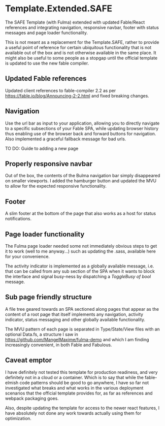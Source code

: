 # Template.Extended.SAFE
The SAFE Template (with Fulma) extended with updated Fable/React references and integrating navigation, responsive navbar, footer with status messages and page loader functionality.

This is not meant as a replacement for the Template.SAFE, rather to provide a useful point of reference for certain ubiquitous functionality that is not available out of the box and is not otherwise available in the same place. It might also be useful to some people as a stopgap until the official template is updated to use the new fable compiler.

## Updated Fable references
Updated client references to fable-compiler 2.2 as per https://fable.io/blog/Announcing-2-2.html and fixed breaking changes.

## Navigation
Use the url bar as input to your application, allowing you to directly navigate to a specific subsections of your Fable SPA, while updating browser history thus enabling use of the browser back and forward buttons for navigation. Also implemented a graceful fallback message for bad urls.

TO DO: Guide to adding a new page

## Properly responsive navbar
Out of the box, the contents of the Bulma navigation bar simply disappeared on smaller viewports. I added the hamburger button and updated the MVU to allow for the expected responsive functionality.

## Footer
A slim footer at the bottom of the page that also works as a host for status notifications. 

## Page loader functionality
The Fulma page loader needed some not immediately obvious steps to get it to work (well to me anyway...) such as updating the .sass, available here for your convenience. 

The activity indicator is implemented as a globally available message, i.e. that can be called from any sub section of the SPA when it wants to block the interface and signal busy-ness by dispatching a _ToggleBusy of bool_ message.

## Sub page friendly structure
A file tree geared towards an SPA sectioned along pages that appear as the content of a root page that itself implements any navigation, activity indicator, status messaging and other globally available functionality.

The MVU pattern of each page is separated in Type/State/View files with an optional Data.fs, a structure I saw in https://github.com/MangelMaxime/fulma-demo and which I am finding increasingly convenient, in both Fable and Fabulous. 

## Caveat emptor
I have definitely not tested this template for production readiness, and very definitely not in a cloud or a container. Which is to say that while the fable-elmish code patterns should be good to go anywhere, I have so far not investigated what breaks and what works in the various deployment scenarios that the official template provides for, as far as references and webpack packaging goes.

Also, despite updating the template for access to the newer react features, I have absolutely not done any work towards actually using them for optimization. 



